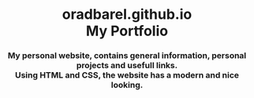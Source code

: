 <h1 align="center">
  oradbarel.github.io
  <br>
  My Portfolio
</h1>
<h3 align="center">
  My personal website, contains general information, personal projects and usefull links.
  <br>
  Using HTML and CSS, the website has a modern and nice looking.
</h3>
